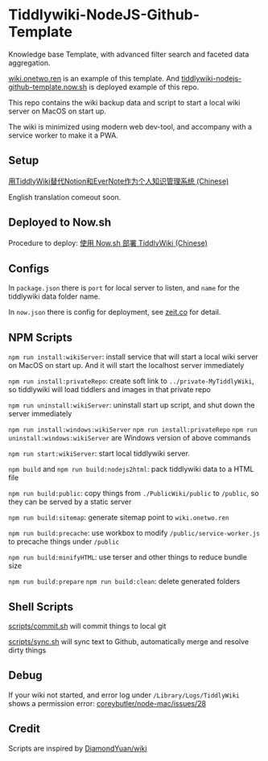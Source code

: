 # Tiddlywiki-NodeJS-Github-Template

Knowledge base Template, with advanced filter search and faceted data aggregation.

[wiki.onetwo.ren](https://wiki.onetwo.ren/) is an example of this template. And [tiddlywiki-nodejs-github-template.now.sh](https://tiddlywiki-nodejs-github-template.now.sh/) is deployed example of this repo.

This repo contains the wiki backup data and script to start a local wiki server on MacOS on start up.

The wiki is minimized using modern web dev-tool, and accompany with a service worker to make it a PWA.

## Setup

[用TiddlyWiki替代Notion和EverNote作为个人知识管理系统 (Chinese)](https://onetwo.ren/%E7%94%A8tiddlywiki%E6%9B%BF%E4%BB%A3notion%E5%92%8Cevernote%E7%AE%A1%E7%90%86%E7%9F%A5%E8%AF%86/)

English translation comeout soon.

## Deployed to Now.sh

Procedure to deploy: [使用 Now.sh 部署 TiddlyWiki (Chinese)](https://wiki.onetwo.ren/#%E4%BD%BF%E7%94%A8%20Now.sh%20%E9%83%A8%E7%BD%B2%20TiddlyWiki)

## Configs

In `package.json` there is `port` for local server to listen, and `name` for the tiddlywiki data folder name.

In `now.json` there is config for deployment, see [zeit.co](https://zeit.co/home) for detail.

## NPM Scripts

`npm run install:wikiServer`: install service that will start a local wiki server on MacOS on start up. And it will start the localhost server immediately

`npm run install:privateRepo`: create soft link to `../private-MyTiddlyWiki`, so tiddlywiki will load tiddlers and images in that private repo

`npm run uninstall:wikiServer`: uninstall start up script, and shut down the server immediately

`npm run install:windows:wikiServer` `npm run install:privateRepo` `npm run uninstall:windows:wikiServer` are Windows version of above commands

`npm run start:wikiServer`: start local tiddlywiki server.

`npm build` and `npm run build:nodejs2html`: pack tiddlywiki data to a HTML file

`npm run build:public`: copy things from `./PublicWiki/public` to `/public`, so they can be served by a static server

`npm run build:sitemap`: generate sitemap point to `wiki.onetwo.ren`

`npm run build:precache`: use workbox to modify `/public/service-worker.js` to precache things under `/public`

`npm run build:minifyHTML`: use terser and other things to reduce bundle size

`npm run build:prepare` `npm run build:clean`: delete generated folders

## Shell Scripts

[scripts/commit.sh](scripts/commit.sh) will commit things to local git

[scripts/sync.sh](scripts/sync.sh) will sync text to Github, automatically merge and resolve dirty things

## Debug

If your wiki not started, and error log under `/Library/Logs/TiddlyWiki` shows a permission error: [coreybutler/node-mac/issues/28](https://github.com/coreybutler/node-mac/issues/28)

## Credit

Scripts are inspired by [DiamondYuan/wiki](https://github.com/DiamondYuan/wiki)
